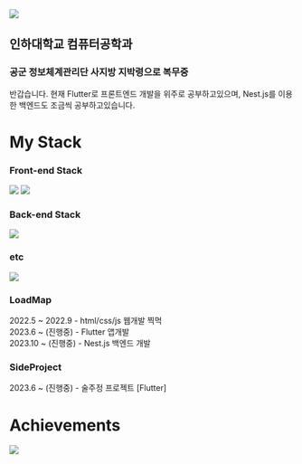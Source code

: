 <img src="https://capsule-render.vercel.app/api?type=waving&color=timeGradient&height=220&section=header&text=SMpringles24&fontSize=80" />

## 인하대학교 컴퓨터공학과
### 공군 정보체계관리단 사지방 지박령으로 복무중

반갑습니다.
현재 Flutter로 프론트엔드 개발을 위주로 공부하고있으며, Nest.js를 이용한 백엔드도 조금씩 공부하고있습니다.


   
# My Stack
### Front-end Stack
<div>
  <img src="https://img.shields.io/badge/Dart-0175C2?style=flat&logo=Dart&logoColor=white"/>
  <img src="https://img.shields.io/badge/Flutter-02569B?style=flat&logo=flutter&logoColor=white"/>
</div>

### Back-end Stack
<div>
  <img src="https://img.shields.io/badge/NestJS-E0234E?style=flat&logo=NestJS&logoColor=white"/>
</div>

### etc
<div>
  <img src="https://img.shields.io/badge/nginx-009639?style=flat&logo=nginx&logoColor=white"/>
</div>

### LoadMap
2022.5 ~ 2022.9 - html/css/js 웹개발 찍먹   
2023.6 ~ (진행중) - Flutter 앱개발   
2023.10 ~ (진행중) - Nest.js 백엔드 개발   

### SideProject
2023.6 ~ (진행중) - 술주정 프로젝트 [Flutter]


   
# Achievements
<img src="https://github-readme-stats.vercel.app/api?username=smpringles24&show_icons=true">
